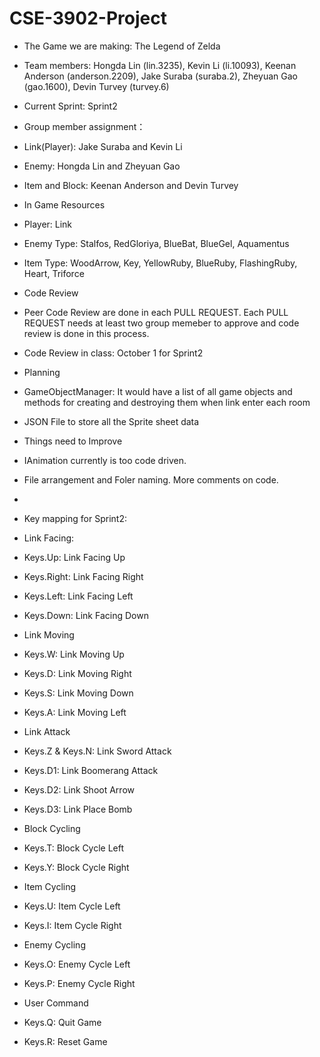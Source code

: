 # CSE-3902-Project

* The Game we are making: The Legend of Zelda
* Team members: Hongda Lin (lin.3235), Kevin Li (li.10093), Keenan Anderson (anderson.2209), Jake Suraba (suraba.2), Zheyuan Gao (gao.1600), Devin Turvey (turvey.6)
* Current Sprint: Sprint2

* Group member assignment：
* Link(Player): Jake Suraba and Kevin Li
* Enemy: Hongda Lin and Zheyuan Gao
* Item and Block: Keenan Anderson and Devin Turvey

* In Game Resources
* Player: Link
* Enemy Type: Stalfos, RedGloriya, BlueBat, BlueGel, Aquamentus
* Item Type: WoodArrow, Key, YellowRuby, BlueRuby, FlashingRuby, Heart, Triforce

* Code Review
* Peer Code Review are done in each PULL REQUEST. Each PULL REQUEST needs at least two group memeber to approve and code review is done in this process.
* Code Review in class: October 1 for Sprint2

* Planning
* GameObjectManager: It would have a list of all game objects and methods for creating and destroying them when link enter each room
* JSON File to store all the Sprite sheet data

* Things need to Improve
* IAnimation currently is too code driven.
* File arrangement and Foler naming. More comments on code.
* 

* Key mapping for Sprint2:
* Link Facing:
* Keys.Up: Link Facing Up
* Keys.Right: Link Facing Right
* Keys.Left: Link Facing Left
* Keys.Down: Link Facing Down

* Link Moving
* Keys.W: Link Moving Up
* Keys.D: Link Moving Right
* Keys.S: Link Moving Down
* Keys.A: Link Moving Left

* Link Attack
* Keys.Z & Keys.N: Link Sword Attack
* Keys.D1: Link Boomerang Attack
* Keys.D2: Link Shoot Arrow
* Keys.D3: Link Place Bomb

* Block Cycling
* Keys.T: Block Cycle Left
* Keys.Y: Block Cycle Right

* Item Cycling
* Keys.U: Item Cycle Left
* Keys.I: Item Cycle Right

* Enemy Cycling
* Keys.O: Enemy Cycle Left
* Keys.P: Enemy Cycle Right

* User Command
* Keys.Q: Quit Game
* Keys.R: Reset Game
